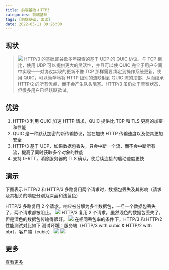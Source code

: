 ```yaml
---
title: 前端基础-HTTP3
categories: 前端基础
tags: [前端基础, 面试]
date: 2022-05-11 09:26:00
---
```


## 现状

> <img src="https://www.upyun.com/static/img/title@3x.5597f51.png" />
> HTTP/3 的基础即谷歌多年探索的基于 UDP 的 QUIC 协议。与 TCP 相比，使用 UDP 可以提供更大的灵活性，并且可以使 QUIC 完全于用户空间中实现——对协议实现的更新不像 TCP 那样需要绑定到操作系统更新。使用 QUIC，可以简单地将 HTTP 级别的流映射到 QUIC 流的顶部，从而继承 HTTP/2 的所有优点，而不会产生队头阻塞。HTTP/3 虽仍处于草案状态，但很多用户已经跃跃欲试。

## 优势

1. HTTP/3 利用 QUIC 加速 HTTP 请求，QUIC 提供比 TCP 和 TLS 更高的加密和性能
2. QUIC 是一种默认加密的新传输协议，旨在加快 HTTP 传输速度以及使其更加安全
3. HTTP/3 基于 UDP，如果数据包丢失，只会中断一个流，而不会中断所有流，提高了同时获取多个对象的性能
4. 支持 0-RTT，消除服务器的 TLS 确认，使后续连接的启动速度更快

## 演示

下图表示 HTTP/2 和 HTTP/3 多路复用两个请求时，数据包丢失及其影响（请求及其相关的响应分别为深蓝和浅蓝色）

HTTP/2 多路复用 2 个请求。响应被分解为多个数据包，一旦一个数据包丢失了，两个请求都被阻止。
<img src="https://www.upyun.com/static/img/http_3%20&%20QUIC.d73f941.gif" />
HTTP/3 复用 2 个请求。虽然浅色的数据包丢失了，但是深色的数据包传输得很好。
<img src="https://www.upyun.com/static/img/http2.27d52a1.gif" />
在相同丢包率的条件下，HTTP/3 和 HTTP/2 性能测试对比如下
测试环境：服务端（HTTP/3 with cubic & HTTP/2 with bbr）、客户端（cubic）
<img src="https://www.upyun.com/static/img/%E5%BB%BA%E8%BF%9E%E6%97%B6%E9%97%B4.35656db.png" />
<img src="https://www.upyun.com/static/img/%E8%AF%B7%E6%B1%82%E6%97%B6%E9%97%B41x.7069918.png" />

## 更多

<a href="https://www.upyun.com/tech/tags/HTTP3" target="_blank" >查看更多</a>
